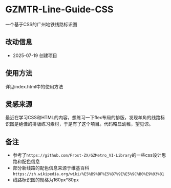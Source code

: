 # GZMTR-Line-Guide-CSS
一个基于CSS的广州地铁线路标识图

## 改动信息
* 2025-07-19 创建项目



## 使用方法
详见index.html中的使用方法

## 灵感来源
最近在学习CSS和HTML的内容，想练习一下flex布局的排版，发现羊角的线路标识图是绝佳的排版练习素材，于是有了这个项目。代码略显幼稚，望见谅。

## 备注
* 参考了`https://github.com/Frost-ZX/GZMetro_VI-Library`的一些css设计思路和配色信息
* 部分新线路的配色信息来源于维基百科`https://zh.wikipedia.org/wiki/%E5%B9%BF%E5%B7%9E%E5%9C%B0%E9%93%81`
* 线路标识图的规格为160px*80px
